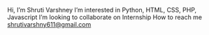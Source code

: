 Hi, I’m Shruti Varshney
I’m interested in Python, HTML, CSS, PHP, Javascript
I’m looking to collaborate on Internship
How to reach me shrutivarshny611@gmail.com
